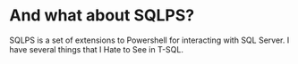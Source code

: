 # And what about SQLPS?
SQLPS is a set of extensions to Powershell for interacting with SQL Server.
I have several things that I Hate to See in T-SQL.
